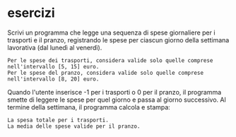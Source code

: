 # esercizi
Scrivi un programma che legge una sequenza di spese giornaliere per i trasporti e il pranzo, registrando le spese per ciascun giorno della settimana lavorativa (dal lunedì al venerdì).

    Per le spese dei trasporti, considera valide solo quelle comprese nell'intervallo [5, 15] euro.
    Per le spese del pranzo, considera valide solo quelle comprese nell'intervallo [8, 20] euro.

Quando l'utente inserisce -1 per i trasporti o 0 per il pranzo, il programma smette di leggere le spese per quel giorno e passa al giorno successivo. Al termine della settimana, il programma calcola e stampa:

    La spesa totale per i trasporti.
    La media delle spese valide per il pranzo.
